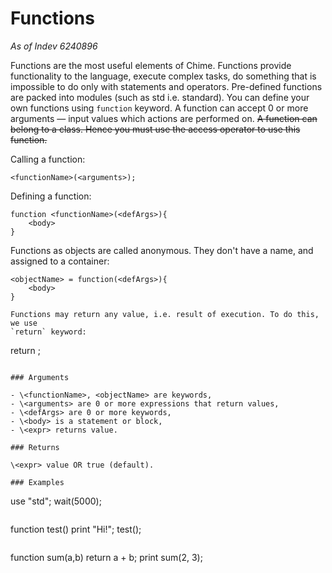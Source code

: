 # Functions

_As of Indev 6240896_

Functions are the most useful elements of Chime. Functions provide functionality
to the language, execute complex tasks, do something that is impossible to do only
with statements and operators. Pre-defined functions are packed into modules (such
as std i.e. standard). You can define your own functions using `function` keyword.
A function can accept 0 or more arguments — input values which actions are performed
on. ~~A function can belong to a class. Hence you must use the access operator to
use this function.~~

Calling a function:
```
<functionName>(<arguments>);
```

Defining a function:
```
function <functionName>(<defArgs>){
    <body>
}
```

Functions as objects are called anonymous. They don't have a name, and assigned
to a container:
```
<objectName> = function(<defArgs>){
    <body>
}

Functions may return any value, i.e. result of execution. To do this, we use
`return` keyword:
```
return <expr>;
```

### Arguments

- \<functionName>, <objectName> are keywords,
- \<arguments> are 0 or more expressions that return values,
- \<defArgs> are 0 or more keywords,
- \<body> is a statement or block,
- \<expr> returns value.

### Returns

\<expr> value OR true (default).

### Examples

```
use "std";
wait(5000);
```
```
function test() print "Hi!";
test();
```
```
function sum(a,b) return a + b;
print sum(2, 3);
```
